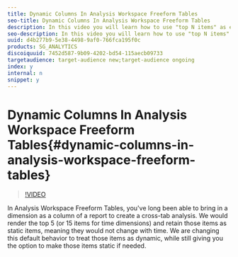 ```yaml
---
title: Dynamic Columns In Analysis Workspace Freeform Tables
seo-title: Dynamic Columns In Analysis Workspace Freeform Tables
description: In this video you will learn how to use "top N items" as either a dynamic list or a static list, based on your analysis needs.
seo-description: In this video you will learn how to use "top N items" as either a dynamic list or a static list, based on your analysis needs.
uuid: d4b277b9-5e38-4498-9af0-766fca195f0c
products: SG_ANALYTICS
discoiquuid: 7452d587-9b09-4202-bd54-115aecb09733
targetaudience: target-audience new;target-audience ongoing
index: y
internal: n
snippet: y
---
```


# Dynamic Columns In Analysis Workspace Freeform Tables{#dynamic-columns-in-analysis-workspace-freeform-tables}

>[!VIDEO](https://video.tv.adobe.com/v/23138/?quality=12)

In Analysis Workspace Freeform Tables, you've long been able to bring in a dimension as a column of a report to create a cross-tab analysis. We would render the top 5 (or 15 items for time dimensions) and retain those items as static items, meaning they would not change with time. We are changing this default behavior to treat those items as dynamic, while still giving you the option to make those items static if needed.

